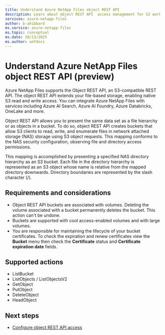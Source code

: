 ```yaml
---
title: Understand Azure NetApp Files object REST API
description: Learn about object REST API  access management for S3 workloads in Azure NetApp Files. 
services: azure-netapp-files
author: b-ahibbard
ms.service: azure-netapp-files
ms.topic: conceptual
ms.date: 10/13/2025
ms.author: anfdocs
---
```

# Understand Azure NetApp Files object REST API (preview)

Azure NetApp Files supports the Object REST API, an S3-compatible REST API. The object REST API extends your file-based storage, enabling native S3 read and write access. You can integrate Azure NetApp Files with services including Azure AI Search, Azure AI Foundry, Azure Databricks, OneLake and more.

Object REST API allows you to present the same data set as a file hierarchy or as objects in a bucket. To do so, object REST API creates buckets that allow S3 clients to read, write, and enumerate files in network attached storage (NAS) storage using S3 object requests. This mapping conforms to the NAS security configuration, observing file and directory access permissions.

This mapping is accomplished by presenting a specified NAS directory hierarchy as an S3 bucket. Each file in the directory hierarchy is represented as an S3 object whose name is relative from the mapped directory downwards. Directory boundaries are represented by the slash character (/).

## Requirements and considerations

* Object REST API buckets are associated with volumes. Deleting the volume associated with a bucket permanently deletes the bucket. This action can't be undone. 
* Buckets are supported with cool access-enabled volumes and with large volumes. 
* You are responsible for maintaining the lifecycle of your bucket certificates. To check the expiration and renew certificates view the **Bucket** menu then check the **Certificate** status and **Certificate expiration date** fields. 

## Supported actions

- ListBucket
- ListObjects / ListObjectsV2
- GetObject
- PutObject
- DeleteObject
- HeadObject

## Next steps 

* [Configure object REST API access](object-rest-api-access-configure.md)